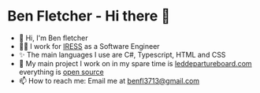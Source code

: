 <!--
**benfl3713/benfl3713** is a ✨ _special_ ✨ repository because its `README.md` (this file) appears on your GitHub profile.

Here are some ideas to get you started:

- 🔭 I’m currently working on ...
- 🌱 I’m currently learning ...
- 👯 I’m looking to collaborate on ...
- 🤔 I’m looking for help with ...
- 💬 Ask me about ...
- 📫 How to reach me: ...
- 😄 Pronouns: ...
- ⚡ Fun fact: ...
-->

# Ben Fletcher - Hi there 👋

- 👋 Hi, I'm Ben fletcher
- 👨‍💻 I work for [IRESS](https://www.iress.com) as a Software Engineer
- ✨ The main languages I use are C#, Typescript, HTML and CSS
- 📂 My main project I work on in my spare time is [leddepartureboard.com](https://www.leddepartureboard.com) everything is [open source](https://github.com/benfl3713/DepartureBoard)
- 📫 How to reach me: Email me at [benfl3713@gmail.com](mailto:benfl3713@gmail.com)
